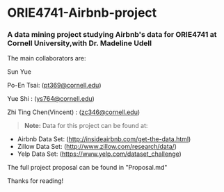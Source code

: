 # ORIE4741-Airbnb-project
### A data mining project studying Airbnb's data for ORIE4741 at Cornell University,with Dr. Madeline Udell


The main collaborators are: 


  Sun Yue 
  
  Po-En Tsai: (pt369@cornell.edu)
  
  Yue Shi : (ys764@cornell.edu)
  
  Zhi Ting Chen(Vincent) : (zc346@cornell.edu)


> **Note:**
  Data for this project can be found at:

  - Airbnb Data Set: (http://insideairbnb.com/get-the-data.html)
  - Zillow Data Set: (http://www.zillow.com/research/data/) 
  - Yelp Data Set: (https://www.yelp.com/dataset_challenge)


The full project proposal can be found in "Proposal.md"

Thanks for reading!


